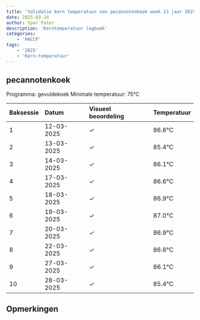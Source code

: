 ```yaml
---
title: 'Validatie kern temperatuur van pecannotenkoek week 13 jaar 2025'
date: 2025-03-24
author: Spar Pater
description: 'Kerntemperatuur logboek'
categories:
    - 'HACCP'
tags:
    - '2025'
    - 'Kern-temperatuur'
---
```


## pecannotenkoek

Programma: gevuldekoek
Minimale temperatuur: 75°C

| Baksessie | Datum | Visueel beoordeling | Temperatuur |
|:---|:---|:---|:---|
| 1 | 12-03-2025 | &check; | 86.6°C |
| 2 | 13-03-2025 | &check; | 85.4°C |
| 3 | 14-03-2025 | &check; | 86.1°C |
| 4 | 17-03-2025 | &check; | 86.6°C |
| 5 | 18-03-2025 | &check; | 86.9°C |
| 6 | 19-03-2025 | &check; | 87.0°C |
| 7 | 20-03-2025 | &check; | 86.9°C |
| 8 | 22-03-2025 | &check; | 86.6°C |
| 9 | 27-03-2025 | &check; | 86.1°C |
| 10 | 28-03-2025 | &check; | 85.4°C |

## Opmerkingen


